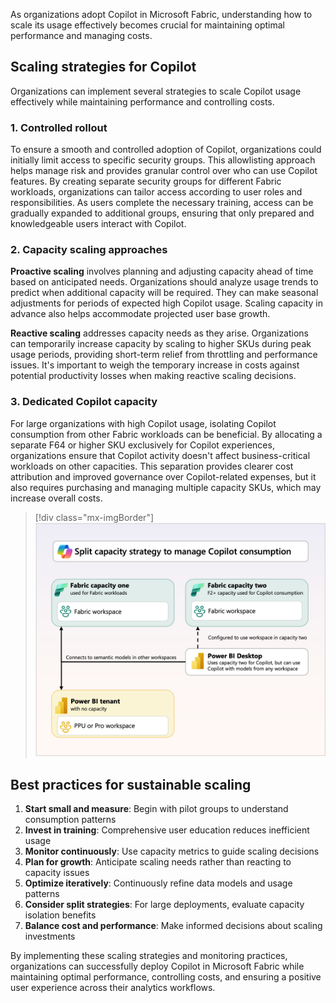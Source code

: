 As organizations adopt Copilot in Microsoft Fabric, understanding how to scale its usage effectively becomes crucial for maintaining optimal performance and managing costs. 

## Scaling strategies for Copilot

Organizations can implement several strategies to scale Copilot usage effectively while maintaining performance and controlling costs.

### 1. Controlled rollout

To ensure a smooth and controlled adoption of Copilot, organizations could initially limit access to specific security groups. This allowlisting approach helps manage risk and provides granular control over who can use Copilot features. By creating separate security groups for different Fabric workloads, organizations can tailor access according to user roles and responsibilities. As users complete the necessary training, access can be gradually expanded to additional groups, ensuring that only prepared and knowledgeable users interact with Copilot.

### 2. Capacity scaling approaches

**Proactive scaling** involves planning and adjusting capacity ahead of time based on anticipated needs. Organizations should analyze usage trends to predict when additional capacity will be required. They can make seasonal adjustments for periods of expected high Copilot usage. Scaling capacity in advance also helps accommodate projected user base growth.

**Reactive scaling** addresses capacity needs as they arise. Organizations can temporarily increase capacity by scaling to higher SKUs during peak usage periods, providing short-term relief from throttling and performance issues. It's important to weigh the temporary increase in costs against potential productivity losses when making reactive scaling decisions.

### 3. Dedicated Copilot capacity

For large organizations with high Copilot usage, isolating Copilot consumption from other Fabric workloads can be beneficial. By allocating a separate F64 or higher SKU exclusively for Copilot experiences, organizations ensure that Copilot activity doesn't affect business-critical workloads on other capacities. This separation provides clearer cost attribution and improved governance over Copilot-related expenses, but it also requires purchasing and managing multiple capacity SKUs, which may increase overall costs.

> [!div class="mx-imgBorder"]
> [![Copilot split capacity strategy diagram.](../media/copilot-split-capacity-strategy.png)](../media/copilot-split-capacity-strategy.png#lightbox)

## Best practices for sustainable scaling

1. **Start small and measure**: Begin with pilot groups to understand consumption patterns
2. **Invest in training**: Comprehensive user education reduces inefficient usage
3. **Monitor continuously**: Use capacity metrics to guide scaling decisions
4. **Plan for growth**: Anticipate scaling needs rather than reacting to capacity issues
5. **Optimize iteratively**: Continuously refine data models and usage patterns
6. **Consider split strategies**: For large deployments, evaluate capacity isolation benefits
7. **Balance cost and performance**: Make informed decisions about scaling investments

By implementing these scaling strategies and monitoring practices, organizations can successfully deploy Copilot in Microsoft Fabric while maintaining optimal performance, controlling costs, and ensuring a positive user experience across their analytics workflows.